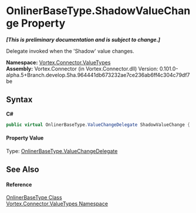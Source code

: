 # OnlinerBaseType.ShadowValueChange Property 
 _**\[This is preliminary documentation and is subject to change.\]**_

Delegate invoked when the 'Shadow' value changes.

**Namespace:**&nbsp;<a href="N_Vortex_Connector_ValueTypes.md">Vortex.Connector.ValueTypes</a><br />**Assembly:**&nbsp;Vortex.Connector (in Vortex.Connector.dll) Version: 0.101.0-alpha.5+Branch.develop.Sha.964441db673232ae7ce236ab6ff4c304c79df7be

## Syntax

**C#**<br />
``` C#
public virtual OnlinerBaseType.ValueChangeDelegate ShadowValueChange { get; set; }
```


#### Property Value
Type: <a href="T_Vortex_Connector_ValueTypes_OnlinerBaseType_ValueChangeDelegate.md">OnlinerBaseType.ValueChangeDelegate</a>

## See Also


#### Reference
<a href="T_Vortex_Connector_ValueTypes_OnlinerBaseType.md">OnlinerBaseType Class</a><br /><a href="N_Vortex_Connector_ValueTypes.md">Vortex.Connector.ValueTypes Namespace</a><br />